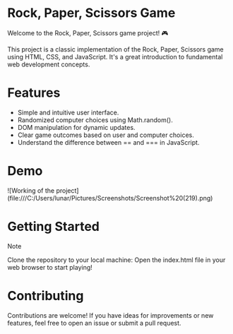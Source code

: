 # Rock, Paper, Scissors Game
Welcome to the Rock, Paper, Scissors game project! 🎮

This project is a classic implementation of the Rock, Paper, Scissors game using HTML, CSS, and JavaScript. It's a great introduction to fundamental web development concepts.

# Features
- Simple and intuitive user interface.
- Randomized computer choices using Math.random().
- DOM manipulation for dynamic updates.
- Clear game outcomes based on user and computer choices.
- Understand the difference between == and === in JavaScript.

# Demo
![Working of the project] (file:///C:/Users/lunar/Pictures/Screenshots/Screenshot%20(219).png)
# Getting Started

> [!NOTE]
> Clone the repository to your local machine: 
> Open the index.html file in your web browser to start playing!

# Contributing

Contributions are welcome! If you have ideas for improvements or new features, feel free to open an issue or submit a pull request.
